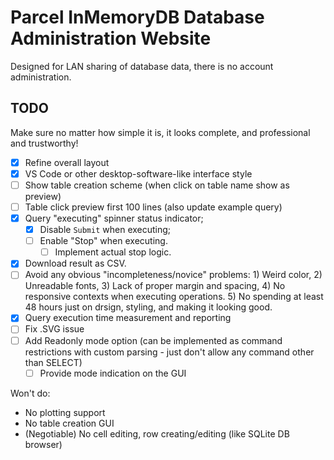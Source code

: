 # Parcel InMemoryDB Database Administration Website

Designed for LAN sharing of database data, there is no account administration.

## TODO

Make sure no matter how simple it is, it looks complete, and professional and trustworthy!

- [x] Refine overall layout
- [x] VS Code or other desktop-software-like interface style
- [ ] Show table creation scheme (when click on table name show as preview)
- [ ] Table click preview first 100 lines (also update example query)
- [x] Query "executing" spinner status indicator; 
    - [x] Disable `Submit` when executing; 
    - [ ] Enable "Stop" when executing.
        - [ ] Implement actual stop logic.
- [x] Download result as CSV.
- [ ] Avoid any obvious "incompleteness/novice" problems: 1) Weird color, 2) Unreadable fonts, 3) Lack of proper margin and spacing, 4) No responsive contexts when executing operations. 5) No spending at least 48 hours just on drsign, styling, and making it looking good.
- [x] Query execution time measurement and reporting
- [ ] Fix .SVG issue
- [ ] Add Readonly mode option (can be implemented as command restrictions with custom parsing - just don't allow any command other than SELECT)
    - [ ] Provide mode indication on the GUI

Won't do:

* No plotting support
* No table creation GUI
* (Negotiable) No cell editing, row creating/editing (like SQLite DB browser)